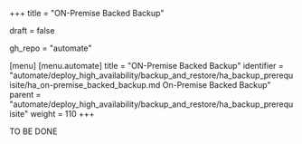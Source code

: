 +++
title = "ON-Premise Backed Backup"

draft = false

gh_repo = "automate"

[menu]
  [menu.automate]
    title = "ON-Premise Backed Backup"
    identifier = "automate/deploy_high_availability/backup_and_restore/ha_backup_prerequisite/ha_on-premise_backed_backup.md On-Premise Backed Backup"
    parent = "automate/deploy_high_availability/backup_and_restore/ha_backup_prerequisite"
    weight = 110
+++

TO BE DONE
